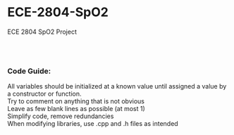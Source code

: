 # ECE-2804-SpO2
ECE 2804 SpO2 Project 

<br><br>
<b><h3>Code Guide:</h3></b>
All variables should be initialized at a known value until assigned a value by a constructor or function.
<br>Try to comment on anything that is not obvious
<br>Leave as few blank lines as possible (at most 1)
<br>Simplify code, remove redundancies
<br>When modifying libraries, use .cpp and .h files as intended <br>
